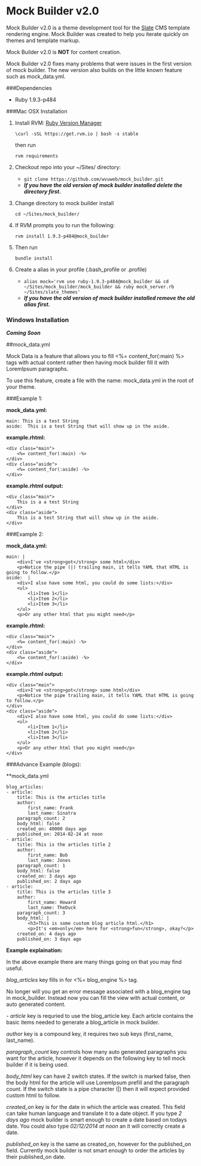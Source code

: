 # Mock Builder v2.0

Mock Builder v2.0 is a theme development tool for the [Slate](http://slatecms.wvu.edu/ "Slate") CMS template rendering engine.  Mock Builder was created to help you iterate quickly on themes and template markup.  

Mock Builder v2.0 is **NOT** for content creation.  

Mock Builder v2.0 fixes many problems that were issues in the first version of mock builder.  The new version also builds on the little known feature such as mock_data.yml.


###Dependencies

* Ruby 1.9.3-p484


###Mac OSX Installation

1. Install RVM: [Ruby Version Manager](http://rvm.io/ "Ruby Version Manager")

    `\curl -sSL https://get.rvm.io | bash -s stable`
    
    then run
    
    `rvm requirements`

2. Checkout repo into your ~/Sites/ directory:
    
    * `git clone https://github.com/wvuweb/mock_builder.git`
    * ***If you have the old version of mock builder installed delete the directory first.*** 


3. Change directory to mock builder install 

    `cd ~/Sites/mock_builder/`

4. If RVM prompts you to run the following: 

    `rvm install 1.9.3-p484@mock_builder`

5. Then run 

    `bundle install`

5. Create a alias in your profile (.bash_profile or .profile)

    * `alias mock='rvm use ruby-1.9.3-p484@mock_builder && cd ~/Sites/mock_builder/mock_builder && ruby mock_server.rb ~/Sites/slate_themes'`
    * ***If you have the old version of mock builder installed remove the old alias first.*** 
    

### Windows Installation 
***Coming Soon***
    
##mock_data.yml 

Mock Data is a feature that allows you to fill <%= content_for(:main) %> tags with actual content rather then having mock builder fill it with LoremIpsum paragraphs.

To use this feature, create a file with the name: mock_data.yml in the root of your theme.

###Example 1:

**mock_data.yml:**

    main: This is a test String
    aside:  This is a test String that will show up in the aside.

**example.rhtml:**

    <div class="main">
        <%= content_for(:main) -%>
    </div>
    <div class="aside">
        <%= content_for(:aside) -%>
    </div>

**example.rhtml output:**

    <div class="main">
        This is a a test String
    </div>
    <div class="aside">
        This is a test String that will show up in the aside.
    </div>
    
###Example 2:

**mock_data.yml:**

    main: |
        <div>I've <strong>got</strong> some html</div>
        <p>Notice the pipe (|) trailing main, it tells YAML that HTML is going to follow.</p>
    aside:  |
        <div>I also have some html, you could do some lists:</div>
        <ul>
            <li>Item 1</li>
            <li>Item 2</li>
            <li>Item 3</li>
        </ul>
        <p>Or any other html that you might need</p>

**example.rhtml:**

    <div class="main">
        <%= content_for(:main) -%>
    </div>
    <div class="aside">
        <%= content_for(:aside) -%>
    </div>

**example.rhtml output:**

    <div class="main">
        <div>I've <strong>got</strong> some html</div>
        <p>Notice the pipe trailing main, it tells YAML that HTML is going to follow.</p>
    </div>
    <div class="aside">
        <div>I also have some html, you could do some lists:</div>
        <ul>
            <li>Item 1</li>
            <li>Item 2</li>
            <li>Item 3</li>
        </ul>
        <p>Or any other html that you might need</p>
    </div>
    
###Advance Example (blogs):

**mock_data.yml

    blog_articles:
    - article:
        title: This is the articles title
        author:
            first_name: Frank
            last_name: Sinatra
        paragraph_count: 2
        body_html: false
        created_on: 40000 days ago
        published_on: 2014-02-24 at noon
    - article:
        title: This is the articles title 2
        author:
            first_name: Bob
            last_name: Jones
        paragraph_count: 1
        body_html: false
        created_on: 3 days ago
        published_on: 2 days ago
    - article:
        title: This is the articles title 3
        author:
            first_name: Howard
            last_name: TheDuck
        paragraph_count: 3
        body_html: |
            <h3>This is some custom blog article html.</h1>
            <p>It's <em>only</em> here for <strong>fun</strong>, okay?</p>
        created_on: 4 days ago
        published_on: 3 days ago


**Example explaination:**

In the above example there are many things going on that you may find useful.

*blog_articles* key fills in for <%= blog_engine %> tag.

No longer will you get an error message associated with a blog_engine tag in mock_builder.  Instead now you can fill the view with actual content, or auto generated content.

*- article* key is requried to use the blog_article key.  Each article contains the basic items needed to generate a blog_article in mock builder.

*author* key is a compound key, it requires two sub keys (first_name, last_name).

*paragraph_count* key controls how many auto generated paragraphs you want for the article, however it depends on the following key to tell mock builder if it is being used.

*body_html* key can have 2 switch states.  If the switch is marked false, then the body html for the article will use LoremIpsum prefill and the paragraph count.  If the switch state is a pipe character (|) then it will expect provided custom html to follow.

*created_on* key is for the date in which the article was created.  This field can take human language and translate it to a date object.  If you type *2 days ago* mock builder is smart enough to create a date based on todays date.  You could also type *02/12/2014 at noon* an it will correctly create a date.

*published_on* key is the same as created_on, however for the published_on field.  Currently mock builder is not smart enough to order the articles by their published_on date.